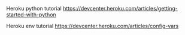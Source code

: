Heroku python tutorial https://devcenter.heroku.com/articles/getting-started-with-python

Heroku env tutorial https://devcenter.heroku.com/articles/config-vars